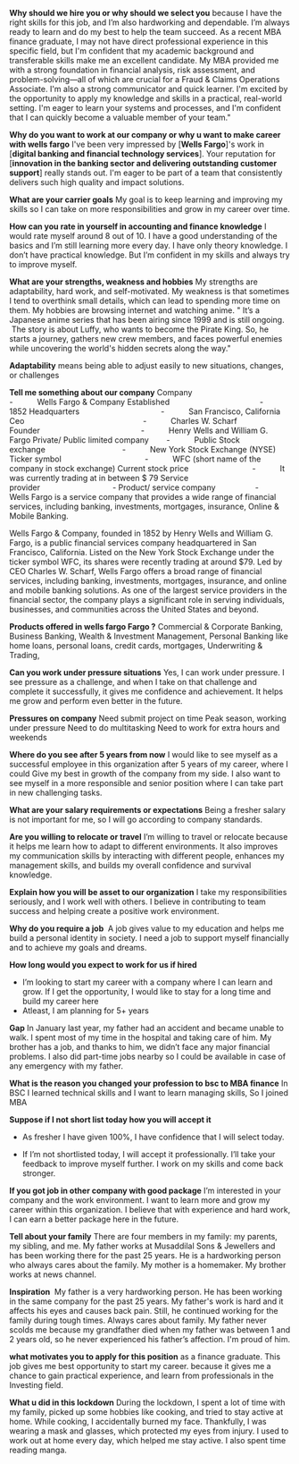 **Why should we hire you or why should we select you**
because I have the right skills for this job, and I’m also hardworking and dependable. I’m always ready to learn and do my best to help the team succeed.
As a recent MBA finance graduate, I may not have direct professional experience in this specific field, but I'm confident that my academic background and transferable skills make me an excellent candidate. My MBA provided me with a strong foundation in financial analysis, risk assessment, and problem-solving—all of which are crucial for a Fraud & Claims Operations Associate. I'm also a strong communicator and quick learner. I'm excited by the opportunity to apply my knowledge and skills in a practical, real-world setting. I'm eager to learn your systems and processes, and I'm confident that I can quickly become a valuable member of your team."

**Why do you want to work at our company or why u want to make career with wells fargo**
I've been very impressed by [**Wells Fargo**]'s work in [**digital banking and financial technology services**]. Your reputation for [**innovation in the banking sector and delivering outstanding customer support**] really stands out. I'm eager to be part of a team that consistently delivers such high quality and impact solutions.

**What are your carrier goals**
My goal is to keep learning and improving my skills so I can take on more responsibilities and grow in my career over time.

**How can you rate in yourself in accounting and finance knowledge**
I would rate myself around 8 out of 10. I have a good understanding of the basics and I’m still learning more every day. I have only theory knowledge. I don’t have practical knowledge. But I’m confident in my skills and always try to improve myself.

**What are your strengths, weakness and hobbies**
My strengths are adaptability, hard work, and self-motivated.
My weakness is that sometimes I tend to overthink small details, which can lead to spending more time on them.
My hobbies are browsing internet and watching anime.
" It’s a Japanese anime series that has been airing since 1999 and is still ongoing.
 The story is about Luffy, who wants to become the Pirate King. So, he starts a journey, gathers new crew members, and faces powerful enemies while uncovering the world's hidden secrets along the way."

**Adaptability** means being able to adjust easily to new situations, changes, or challenges

**Tell me something about our company**
Company                                            -           Wells Fargo & Company
Established                                         -           1852
Headquarters                                     -           San Francisco, California
Ceo                                                      -           Charles W. Scharf
Founder                                              -           Henry Wells and William G. Fargo
Private/ Public limited company        -           Public
Stock exchange                                   -           New York Stock Exchange (NYSE)
Ticker symbol                                      -           WFC
(short name of the company in stock exchange)
Current stock price                             -           It was currently trading at in between $ 79
Service provider                                 -
Product/ service company                  -           Wells Fargo is a service company that provides a wide range of financial services, including banking, investments, mortgages, insurance, Online & Mobile Banking.

Wells Fargo & Company, founded in 1852 by Henry Wells and William G. Fargo, is a public financial services company headquartered in San Francisco, California. Listed on the New York Stock Exchange under the ticker symbol WFC, its shares were recently trading at around $79. Led by CEO Charles W. Scharf, Wells Fargo offers a broad range of financial services, including banking, investments, mortgages, insurance, and online and mobile banking solutions. As one of the largest service providers in the financial sector, the company plays a significant role in serving individuals, businesses, and communities across the United States and beyond.

**Products offered in wells fargo Fargo ?**
Commercial & Corporate Banking, Business Banking, Wealth & Investment Management, Personal Banking like home loans, personal loans, credit cards, mortgages, Underwriting & Trading,

**Can you work under pressure situations**
Yes, I can work under pressure. I see pressure as a challenge, and when I take on that challenge and complete it successfully, it gives me confidence and achievement. It helps me grow and perform even better in the future.

**Pressures on company**
Need submit project on time
Peak season, working under pressure
Need to do multitasking
Need to work for extra hours and weekends

**Where do you see after 5 years from now**
I would like to see myself as a successful employee in this organization after 5 years of my career, where I could Give my best in growth of the company from my side. I also want to see myself in a more responsible and senior position where I can take part in new challenging tasks.

**What are your salary requirements or expectations**
Being a fresher salary is not important for me, so I will go according to company standards.

**Are you willing to relocate or travel**
I’m willing to travel or relocate because it helps me learn how to adapt to different environments. It also improves my communication skills by interacting with different people, enhances my management skills, and builds my overall confidence and survival knowledge.

**Explain how you will be asset to our organization**
I take my responsibilities seriously, and I work well with others. I believe in contributing to team success and helping create a positive work environment.

**Why do you require a job**
 A job gives value to my education and helps me build a personal identity in society. I need a job to support myself financially and to achieve my goals and dreams.

**How long would you expect to work for us if hired**
- I’m looking to start my career with a company where I can learn and grow. If I get the opportunity, I would like to stay for a long time and build my career here
- Atleast, I am planning for 5+ years

**Gap**
In January last year, my father had an accident and became unable to walk. I spent most of my time in the hospital and taking care of him. My brother has a job, and thanks to him, we didn’t face any major financial problems. I also did part-time jobs nearby so I could be available in case of any emergency with my father.

**What is the reason you changed your profession to bsc to MBA finance**
In BSC I learned technical skills and I want to learn managing skills, So I joined MBA

**Suppose if I not short list today how you will accept it**
-  As fresher I have given 100%, I have confidence that I will select today.

- If I’m not shortlisted today, I will accept it professionally. I’ll take your feedback to improve myself further. I work on my skills and come back stronger.

**If you got job in other company with good package**
I’m interested in your company and the work environment. I want to learn more and grow my career within this organization. I believe that with experience and hard work, I can earn a better package here in the future.

**Tell about your family**
There are four members in my family: my parents, my sibling, and me.
My father works at Musaddilal Sons & Jewellers and has been working there for the past 25 years. He is a hardworking person who always cares about the family.
My mother is a homemaker. My brother works at news channel.

**Inspiration** 
My father is a very hardworking person. He has been working in the same company for the past 25 years. My father's work is hard and it affects his eyes and causes back pain. Still, he continued working for the family during tough times. Always cares about family. My father never scolds me because my grandfather died when my father was between 1 and 2 years old, so he never experienced his father’s affection. I'm proud of him.

**what motivates you to apply for this position**
as a finance graduate. This job gives me best opportunity to start my career. because it gives me a chance to gain practical experience, and learn from professionals in the Investing field.

**What u did in this lockdown**
During the lockdown, I spent a lot of time with my family, picked up some hobbies like cooking, and tried to stay active at home. While cooking, I accidentally burned my face. Thankfully, I was wearing a mask and glasses, which protected my eyes from injury. I used to work out at home every day, which helped me stay active. I also spent time reading manga.